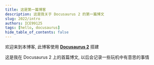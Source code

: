 ```yaml
---
title: 这是第一篇博客
description: 这是我关于 Docusaurus 2 的第一篇博文
slug: 2022/intro
authors: ICE99125
tags: [hello, docusaurus]
hide_table_of_contents: false
---
```


欢迎来到本博客, 此博客使用 [**Docusaurus 2**](https://docusaurus.io/) 搭建

这是我在 Docusaurus 2 上的首篇博文, 以后会记录一些玩机中有意思的事情

